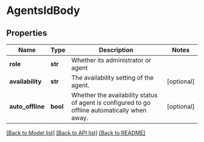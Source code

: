 # AgentsIdBody

## Properties
Name | Type | Description | Notes
------------ | ------------- | ------------- | -------------
**role** | **str** | Whether its administrator or agent | 
**availability** | **str** | The availability setting of the agent. | [optional] 
**auto_offline** | **bool** | Whether the availability status of agent is configured to go offline automatically when away. | [optional] 

[[Back to Model list]](../README.md#documentation-for-models) [[Back to API list]](../README.md#documentation-for-api-endpoints) [[Back to README]](../README.md)

